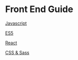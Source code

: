 # Front End Guide

[Javascript](https://github.com/daqi/Guide/blob/master/Javascript.md)

[ES5](https://github.com/daqi/Guide/blob/master/ES5.md)

[React](https://github.com/daqi/Guide/blob/master/React.md)

[CSS & Sass](https://github.com/daqi/Guide/blob/master/CSS.md)


